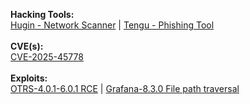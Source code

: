 **Hacking Tools:**
</br>
<a href="https://github.com/Smarttfoxx/Scanio">Hugin - Network Scanner</a> | <a href="https://github.com/Smarttfoxx/tengu/">Tengu - Phishing Tool</a>
</br>
</br>
**CVE(s):**
</br>
<a href="https://github.com/Smarttfoxx/CVE-2025-45778">CVE-2025-45778</a>
</br>
</br>
**Exploits:**
</br>
<a href="https://github.com/Smarttfoxx/OTRS-4.0.1-6.0.1-Remote-Command-Execution">OTRS-4.0.1-6.0.1 RCE</a> | <a href="https://github.com/Smarttfoxx/Grafana-8.3.0-Directory-Traversal-and-Arbitrary-File-Read">Grafana-8.3.0 File path traversal</a>
</br>
</br>
